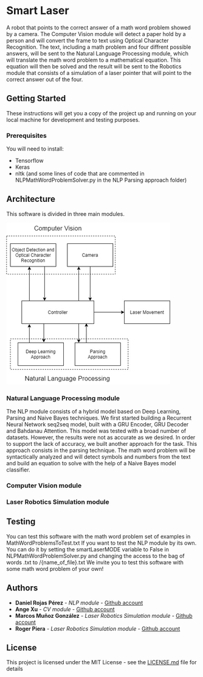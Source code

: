 # Smart Laser
A robot that points to the correct answer of a math word problem showed by a camera. The Computer Vision module will detect a paper hold by a person and will convert the frame to text using Optical Character Recognition. The text, including a math problem and four diffrent possible answers, will be sent to the Natural Language Processing module, which will translate the math word problem to a mathematical equation. This equation will then be solved and the result will be sent to the Robotics module that consists of a simulation of a laser pointer that will point to the correct answer out of the four.

## Getting Started

These instructions will get you a copy of the project up and running on your local machine for development and testing purposes.

### Prerequisites

You will need to install:
- Tensorflow
- Keras
- nltk (and some lines of code that are commented in NLPMathWordProblemSolver.py in the NLP Parsing approach folder)

## Architecture

This software is divided in three main modules.

![Software Achitecture diagram](smartlaserSoftwareArchitecture.jpeg)

### Natural Language Processing module

The NLP module consists of a hybrid model based on Deep Learning, Parsing and Naive Bayes techniques. We first started building a Recurrent Neural Network seq2seq model, built with a GRU Encoder, GRU Decoder and Bahdanau Attention. This model was tested with a broad number of datasets. However, the results were not as accurate as we desired. In order to support the lack of accuracy, we built another approach for the task. This approach consists in the parsing technique. The math word problem will be syntactically analyzed and will detect symbols and numbers from the text and build an equation to solve with the help of a Naive Bayes model classifier.

### Computer Vision module



### Laser Robotics Simulation module


## Testing

You can test this software with the math word problem set of examples in MathWordProblemsToTest.txt
If you want to test the NLP module by its own. You can do it by setting the smartLaserMODE variable to False in NLPMathWordProblemSolver.py and changing the access to the bag of words .txt to /{name_of_file}.txt
We invite you to test this software with some math word problem of your own!



## Authors

* **Daniel Rojas Pérez** - *NLP module* - [Github account](https://github.com/danielrojasperez)
* **Ange Xu** - *CV module* - [Github account](https://github.com/xangeeee)
* **Marcos Muñoz González** - *Laser Robotics Simulation module* - [Github account](https://github.com/marcosmgz95)
* **Roger Piera** - *Laser Robotics Simulation module* - [Github account](https://github.com/RogerPiera)

## License

This project is licensed under the MIT License - see the [LICENSE.md](LICENSE.md) file for details


